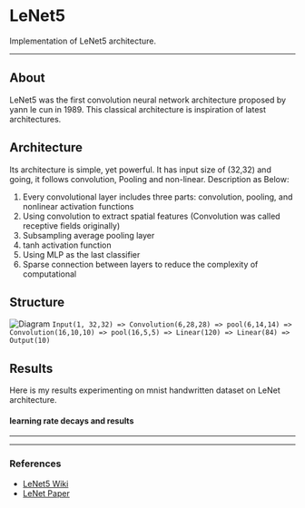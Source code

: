 # LeNet5
Implementation  of LeNet5 architecture.

---
## About
LeNet5 was the first convolution neural network architecture proposed by yann le cun in 1989. This classical architecture is  inspiration of latest architectures.

## Architecture

Its architecture is simple, yet powerful. It has input size of (32,32) and going, it follows convolution, Pooling and non-linear.
Description as Below:

1. Every convolutional layer includes three parts: convolution, pooling, and nonlinear activation functions
2. Using convolution to extract spatial features (Convolution was called receptive fields originally)
3. Subsampling average pooling layer
4. tanh activation function
5. Using MLP as the last classifier
6. Sparse connection between layers to reduce the complexity of computational



## Structure
![Diagram]("/LeNet_architecture.png")
`Input(1, 32,32) => Convolution(6,28,28) => pool(6,14,14) => Convolution(16,10,10) => pool(16,5,5) => Linear(120) => Linear(84) => Output(10)`

## Results
Here is my results experimenting on mnist handwritten dataset on LeNet architecture.

#### learning rate decays and results

---


---

### References
- [LeNet5 Wiki](https://en.wikipedia.org/wiki/LeNet)
- [LeNet Paper](http://yann.lecun.com/exdb/publis/pdf/lecun-01a.pdf)
